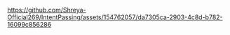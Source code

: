 



https://github.com/Shreya-Official269/IntentPassing/assets/154762057/da7305ca-2903-4c8d-b782-16099c856286


